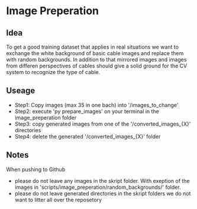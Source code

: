 # Image Preperation
## Idea
To get a good training dataset that applies in real situations we want to exchange the white background of basic cable images and replace them with random backgrounds.
In addition to that mirrored images and images from differen perspectives of cables should give a solid ground for the CV system to recognize the type of cable.

## Useage
- Step1: Copy images (max 35 in one bach) into '/images_to_change'
- Step2: execute 'py prepare_images' on your terminal in the image_preperation folder
- Step3: copy generated images from one of the '/converted_images_{X}' directories
- Step4: delete the generated '/converted_images_{X}' folder

## Notes
When pushing to Github
- please do not leave any images in the skript folder. With exeption of the images in 'scripts/image_preperation/random_backgrounds/' folder.
- please do not leave generated directories in the skript folders
we do not want to litter all over the reposetory